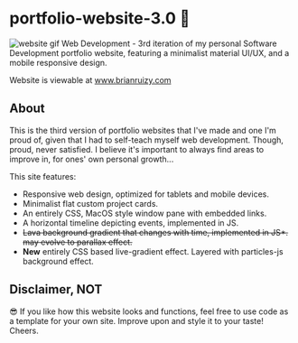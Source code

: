 # portfolio-website-3.0 📓
![website gif](http://umihi.co/thumbnailed-portfolio-websites/gifs/brianruizy-portfolio-website-3.0.gifg)
Web Development - 3rd iteration of my personal Software Development portfolio website, featuring a minimalist material UI/UX, and a mobile responsive design.

Website is viewable at www.brianruizy.com

## About 
This is the third version of portfolio websites that I've made and one I'm proud of, given that I had to self-teach myself web development. Though, proud, never satisfied. I believe it's important to always find areas to improve in, for ones' own personal growth...

This site features:  
* Responsive web design, optimized for tablets and mobile devices. 
* Minimalist flat custom project cards.
* An entirely CSS, MacOS style window pane with embedded links.
* A horizontal timeline depicting events, implemented in JS.
* <del>Lava background gradient that changes with time, implemented in JS*. may evolve to parallax effect.<del>
* **New** entirely CSS based live-gradient effect. Layered with particles-js background effect.

## Disclaimer, NOT 
😎 If you like how this website looks and functions, feel free to use code as a template for your own site.
Improve upon and style it to your taste! Cheers.

